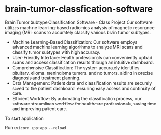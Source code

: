 # brain-tumor-classfication-software
Brain Tumor Subtype Classification Software - Class Project
Our software utilizes machine learning-based radiomics analysis of magnetic resonance imaging (MRI) scans to accurately classify various brain tumor subtypes.

- Machine Learning-Based Classification: Our software employs advanced machine learning algorithms to analyze MRI scans and classify tumor subtypes with high accuracy.
- User-Friendly Interface: Health professionals can conveniently upload scans and access classification results through an intuitive dashboard.
- Comprehensive Classification: The system accurately identifies pituitary, glioma, meningioma tumors, and no tumors, aiding in precise diagnosis and treatment planning.
- Data Management: Patient data and classification results are securely saved to the patient dashboard, ensuring easy access and continuity of care.
- Efficient Workflow: By automating the classification process, our software streamlines workflow for healthcare professionals, saving time and improving patient care.

To start application

Run `uvicorn app:app --reload`
